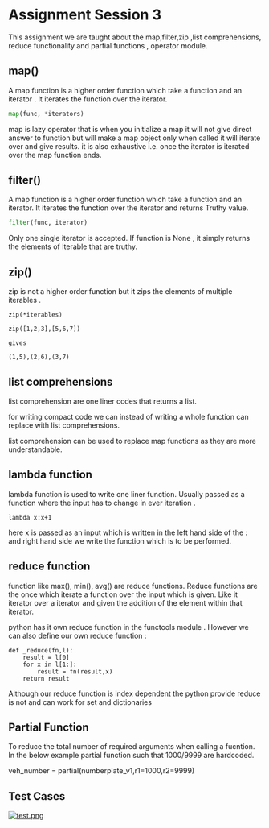 # Assignment Session 3 

This assignment we are taught about the map,filter,zip ,list comprehensions, reduce functionality and partial functions , operator module.

## map()

A map function is a higher order function which take a function and an iterator . It iterates the function over the iterator.

```python
map(func, *iterators)
```

map is lazy operator that is when you initialize a map it will not give direct answer to function but will make a map object only when called it will iterate over and give results. it is also exhaustive i.e. once the iterator is iterated over the map function ends. 



## filter()

A map function is a higher order function which take a function and an iterator. It iterates the function over the iterator and returns Truthy value.

```python
filter(func, iterator)
```

Only one single iterator is accepted. If function is None  , it simply returns the elements of Iterable that are truthy.

  

## zip()

zip is not a higher order function but it zips the elements of multiple iterables .

```
zip(*iterables)
```

```
zip([1,2,3],[5,6,7])

gives

(1,5),(2,6),(3,7)
```



## list comprehensions

list comprehension are one liner codes that returns a list.

for writing compact code we can instead of writing a whole function can replace with list comprehensions. 

list comprehension can be used to replace map functions as they are more understandable.



## lambda function

lambda function is used to write one liner function. Usually passed as a function where the input has to change in ever iteration .

```
lambda x:x+1
```

here x is passed as an input which is written in the left hand side of the : and right hand side we write the function which is to be performed.



## reduce function 

function like max(), min(), avg() are reduce functions. Reduce functions are the once which iterate a function over the input which is given. Like it iterator over a iterator and given the addition of the element within that iterator.

python has it own reduce function in the functools module . However we can also define our own reduce function :

```
def _reduce(fn,l):
	result = l[0]
	for x in l[1:]:
		result = fn(result,x)
	return result
```

Although our reduce function is index dependent the python provide reduce is not and can work for set and dictionaries



## Partial Function

To reduce the total number of required arguments when calling a fucntion. In the below example partial function such that 1000/9999 are hardcoded.

veh_number = partial(numberplate_v1,r1=1000,r2=9999)

## Test Cases

[![test.png](https://i.postimg.cc/zG38xmC8/test.png)](https://postimg.cc/v4RJmN2N)
